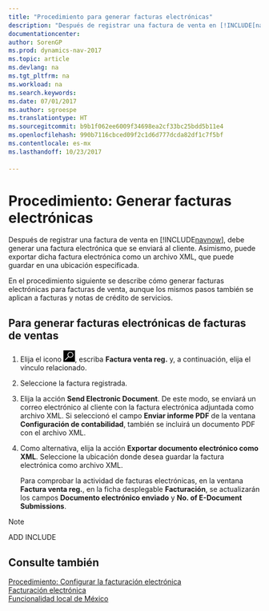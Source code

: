 ```yaml
---
title: "Procedimiento para generar facturas electrónicas"
description: "Después de registrar una factura de venta en [!INCLUDE[navnow](../../includes/navnow_md.md)], debe generar una factura electrónica que se enviará al cliente. Asimismo, puede exportar dicha factura electrónica como un archivo XML, que puede guardar en una ubicación especificada."
documentationcenter: 
author: SorenGP
ms.prod: dynamics-nav-2017
ms.topic: article
ms.devlang: na
ms.tgt_pltfrm: na
ms.workload: na
ms.search.keywords: 
ms.date: 07/01/2017
ms.author: sgroespe
ms.translationtype: HT
ms.sourcegitcommit: b9b1f062ee6009f34698ea2cf33bc25bdd5b11e4
ms.openlocfilehash: 990b7116cbced09f2c1d6d777dcda82df1c7f5bf
ms.contentlocale: es-mx
ms.lasthandoff: 10/23/2017

---
```

# <a name="how-to-generate-electronic-invoices"></a>Procedimiento: Generar facturas electrónicas
Después de registrar una factura de venta en [!INCLUDE[navnow](../../includes/navnow_md.md)], debe generar una factura electrónica que se enviará al cliente. Asimismo, puede exportar dicha factura electrónica como un archivo XML, que puede guardar en una ubicación especificada.  

En el procedimiento siguiente se describe cómo generar facturas electrónicas para facturas de venta, aunque los mismos pasos también se aplican a facturas y notas de crédito de servicios.  

## <a name="to-generate-electronic-invoices-for-sales-invoices"></a>Para generar facturas electrónicas de facturas de ventas  

1.  Elija el icono ![Buscar página o informe](../../media/ui-search/search_small.png "icono de Buscar página o informe"), escriba **Factura venta reg.** y, a continuación, elija el vínculo relacionado.  
2.  Seleccione la factura registrada.  
3.  Elija la acción **Send Electronic Document**. De este modo, se enviará un correo electrónico al cliente con la factura electrónica adjuntada como archivo XML. Si seleccionó el campo **Enviar informe PDF** de la ventana **Configuración de contabilidad**, también se incluirá un documento PDF con el archivo XML.  
4.  Como alternativa, elija la acción **Exportar documento electrónico como XML**. Seleccione la ubicación donde desea guardar la factura electrónica como archivo XML.  

    Para comprobar la actividad de facturas electrónicas, en la ventana **Factura venta reg.**, en la ficha desplegable **Facturación**, se actualizarán los campos **Documento electrónico enviado** y **No. of E-Document Submissions**.  

> [!NOTE]  
>  ADD INCLUDE<!--[!INCLUDE[bp_refimplementation](../../includes/bp_refimplementation_md.md)]-->  

## <a name="see-also"></a>Consulte también  
 [Procedimiento: Configurar la facturación electrónica](how-to-set-up-electronic-invoicing.md)   
  [Facturación electrónica](electronic-invoicing.md)  
  [Funcionalidad local de México](mexico-local-functionality.md)

